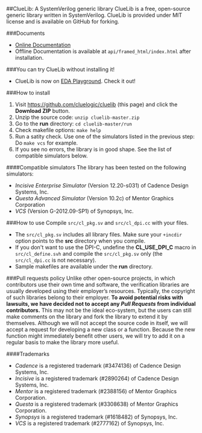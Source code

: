 ##ClueLib: A SystemVerilog generic library
ClueLib is a free, open-source generic library written in SystemVerilog. ClueLib is
provided under MIT license and is available on GitHub for forking.

###Documents
- [Online Documentation](http://cluelogic.com/tools/cluelib/api/framed_html/index.html)
- Offline Documentation is available at `api/framed_html/index.html` after installation.

###You can try ClueLib without installing it!
- ClueLib is now on [EDA Playground](http://www.edaplayground.com/x/ua). Check it out!

###How to install
1. Visit https://github.com/cluelogic/cluelib (this page) and click the **Download ZIP** button.
2. Unzip the source code: `unzip cluelib-master.zip`
3. Go to the **run** directory: `cd cluelib-master/run`
4. Check makefile options: `make help`
5. Run a satity check. Use one of the simulators listed in the previous step: 
   Do `make vcs` for example.
6. If you see no errors, the library is in good shape. See the list of
   compatible simulators below.

####Compatible simulators
The library has been tested on the following simulators:
- *Incisive Enterprise Simulator* (Version 12.20-s031) of Cadence Design Systems, Inc.
- *Questa Advanced Simulator* (Version 10.2c) of Mentor Graphics Corporation
- *VCS* (Version G-2012.09-SP1) of Synopsys, Inc.

###How to use
Compile `src/cl_pkg.sv` and `src/cl_dpi.cc` with your files.
- The `src/cl_pkg.sv` includes all library files.  Make sure your `+incdir`
  option points to the **src** directory when you compile.
- If you don't want to use the DPI-C, undefine the **CL_USE_DPI_C** macro in
  `src/cl_define.svh` and compile the `src/cl_pkg.sv` only (the `src/cl_dpi.cc`
  is not necessary).
- Sample makefiles are available under the **run** directory.

###Pull requests policy
Unlike other open-source projects, in which contributors use their own time and
software, the verification libraries are usually developed using their
employer’s resources. Typically, the copyright of such libraries belong to
their employer. **To avoid potential risks with lawsuits, we have decided not to
accept any _Pull Requests_ from individual contributors.** This may not be the
ideal eco-system, but the users can still make comments on the library and fork
the library to extend it by themselves.  Although we will not accept the source
code in itself, we will accept a request for developing a new class or a
function. Because the new function might immediately benefit other users, we
will try to add it on a regular basis to make the library more useful.

####Trademarks
  - *Cadence* is a registered trademark (#3474136) of Cadence Design Systems, Inc.
  - *Incisive* is a registered trademark (#2890264) of Cadence Design Systems, Inc.
  - *Mentor* is a registered trademark (#2388156) of Mentor Graphics Corporation.
  - *Questa* is a registered trademark (#3308638) of Mentor Graphics Corporation.
  - *Synopsys* is a registered trademark (#1618482) of Synopsys, Inc.
  - *VCS* is a registered trademark (#2777162) of Synopsys, Inc.


